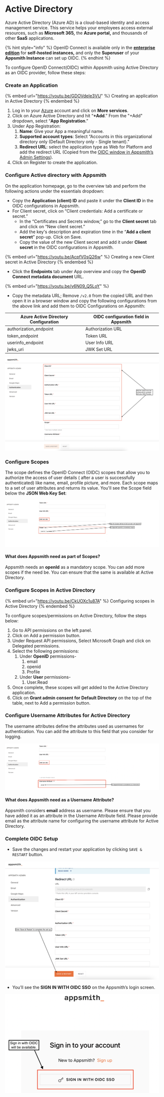 # Active Directory

Azure Active Directory (Azure AD) is a cloud-based identity and access management service. This service helps your employees access external resources, such as **Microsoft 365,** the **Azure portal,** and thousands of other **SaaS** applications.

{% hint style="info" %}
OpenID Connect is available only in the [**enterprise edition**](https://www.appsmith.com/pricing) for **self-hosted instances,** and only the **Superuser** of your **Appsmith Instance** can set up OIDC.
{% endhint %}

To configure OpenID Connect(OIDC) within Appsmith using Active Directory as an OIDC provider, follow these steps:

### Create an Application

{% embed url="https://youtu.be/GDOVdeIe3VU" %}
Creating an application in Active Directory
{% endembed %}

1. Log in to your [Azure](https://portal.azure.com/#allservices) account and click on **More services**.
2. Click on Azure Active Directory and hit “**+Add**.” From the "+Add" dropdown, select “**App Registration**.”
3. Under App Registration:
   1. **Name**: Give your App a meaningful name.
   2. **Supported account types**: Select “Accounts in this organizational directory only (Default Directory only - Single tenant)."
   3. **Redirect URL**: select the application type as Web for Platform and add the redirect URL (Copied from the [OIDC window in Appsmith’s Admin Settings](./#capture-redirect-url-for-sso-configuration)).
4. Click on Register to create the application.

### Configure Active directory with Appsmith

On the application homepage, go to the overview tab and perform the following actions under the essentials dropdown:

* Copy the **Application (client) ID** and paste it under the **Client ID** in the OIDC configurations in Appsmith.
* For Client secret, click on “Client credentials: Add a certificate or secret.”
  * In the “Certificates and Secrets window,” go to the **Client secret** tab and click on “New client secret.”
  * Add the key's description and expiration time in the “**Add a client secret**” pop-up. Click on Save.
  * Copy the value of the new Client secret and add it under **Client secret** in the OIDC configurations in Appsmith.

{% embed url="https://youtu.be/AcpfV0sQ26w" %}
Creating a new Client secret in Active Directory
{% endembed %}

* Click the **Endpoints** tab under App overview and copy the **OpenID Connect metadata document** URL.

{% embed url="https://youtu.be/v6N09_Q5LoY" %}

* Copy the metadata URL; Remove `/v2.0` from the copied URL and then open it  in a browser window and copy the following configurations from the above link and add them to OIDC Configurations on Appsmith:

| **Azure Active Directory Configuration** | **OIDC configuration field in Appsmith** |
| ---------------------------------------- | ---------------------------------------- |
| authorization\_endpoint                  | Authorization URL                        |
| token\_endpoint                          | Token URL                                |
| userinfo\_endpoint                       | User Info URL                            |
| jwks\_uri                                | JWK Set URL                              |

![Appsmith - OIDC Setup](../../../../.gitbook/assets/Appsmith-Admin-Settings-Authentication-OIDC-Setup.png)

### Configure Scopes

The scope defines the OpenID Connect (OIDC) scopes that allow you to authorize the access of user details ( after a user is successfully authenticated) like name, email, profile picture, and more. Each scope maps to a set of user attributes and returns its value. You'll see the Scope field below the **JSON Web Key Set**:

![Configure Scope(s) at Appsmith](../../../../.gitbook/assets/Appsmith-Scope-Field.png)

#### What does Appsmith need as part of Scopes?

Appsmith needs an **openId** as a mandatory scope. You can add more scopes if the need be. You can ensure that the same is available at Active Directory.

### Configure Scopes in Active Directory

{% embed url="https://youtu.be/CkUOXc1u87A" %}
Configuring scopes in Active Directory
{% endembed %}

To configure scopes/permissions on Active Directory, follow the steps below:

1. Go to API permissions on the left panel.
2. Click on Add a permission button.
3. Under Request API permissions, Select Microsoft Graph and click on Delegated permissions.
4. Select the following permissions:
   1. Under **OpenID** permissions-
      1. email
      2. openid
      3. Profile
   2. Under **User** permissions-
      1. User.Read
5. Once complete, these scopes will get added to the Active Directory application.
6. Click on **Grant admin consent for Default Directory** on the top of the table, next to Add a permission button.

### Configure Username Attributes for Active Directory

The username attributes define the attributes used as usernames for authentication. You can add the attribute to this field that you consider for logging.

![Appsmith Username Attribute](../../../../.gitbook/assets/Appsmith-UsernameAttribute-Field.png)

#### What does Appsmith need as a Username Attribute?

Appsmith considers **email** address as username. Please ensure that you have added it as an attribute in the Username Attribute field. Please provide email as the attribute name for configuring the username attribute for Active Directory.

### Complete OIDC Setup

* Save the changes and restart your application by clicking `SAVE & RESTART` button.

![Click on the "SAVE & RESTART" button to complete the setup](../../../../.gitbook/assets/Appsmith-OIDC-Setup-Complete.png)

* You’ll see the **SIGN IN WITH OIDC SSO** on the Appsmith’s login screen.

![SIGN IN WITH OIDC SSO - Available on Login Screen](../../../../.gitbook/assets/Appsmith-SSO-OIDC-Available.png)
